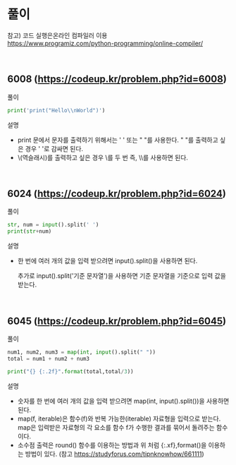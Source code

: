 # 풀이
참고) 코드 실행은온라인 컴파일러 이용
<br>
https://www.programiz.com/python-programming/online-compiler/

<br>

## 6008 (https://codeup.kr/problem.php?id=6008)
풀이

```python
print('print("Hello\\nWorld")')
```

설명


- print 문에서 문자를 출력하기 위해서는 ' ' 또는 " "를 사용한다.
" "를 출력하고 싶은 경우 ' '로 감싸면 된다.
- \\(역슬래시)를 출력하고 싶은 경우 \\를 두 번 즉, \\\를 사용하면 된다.

<br>

## 6024 (https://codeup.kr/problem.php?id=6024)
풀이


```python
str, num = input().split(' ')
print(str+num)
```

설명

- 한 번에 여러 개의 값을 입력 받으려면 input().split()을 사용하면 된다.

  추가로 input().split('기준 문자열')을 사용하면 기준 문자열을 기준으로 입력 값을 받는다.
  

<br>

## 6045 (https://codeup.kr/problem.php?id=6045)
풀이


```python
num1, num2, num3 = map(int, input().split(" "))
total = num1 + num2 + num3

print("{} {:.2f}".format(total,total/3))
```

설명

- 숫자를 한 번에 여러 개의 값을 입력 받으려면 map(int, input().split())을 사용하면 된다.
- map(f, iterable)은 함수(f)와 반복 가능한(iterable) 자료형을 입력으로 받는다. map은 입력받은 자료형의 각 요소를 함수 f가 수행한 결과를 묶어서 돌려주는 함수이다.
- 소수점 출력은 round() 함수를 이용하는 방법과 위 처럼 {:.xf},format()을 이용하는 방법이 있다.
  (참고 https://studyforus.com/tipnknowhow/661111)
